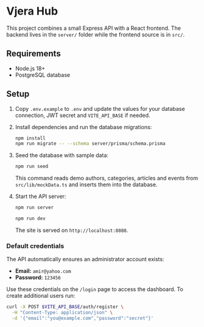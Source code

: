 # Vjera Hub

This project combines a small Express API with a React frontend. The backend lives in the `server/` folder while the frontend source is in `src/`.

## Requirements
* Node.js 18+
* PostgreSQL database

## Setup

1. Copy `.env.example` to `.env` and update the values for your database connection, JWT secret and `VITE_API_BASE` if needed.
2. Install dependencies and run the database migrations:
   ```bash
   npm install
   npm run migrate -- --schema server/prisma/schema.prisma
   ```
3. Seed the database with sample data:
   ```bash
   npm run seed
   ```
   This command reads demo authors, categories, articles and events from
   `src/lib/mockData.ts` and inserts them into the database.
4. Start the API server:
   ```bash
   npm run server
   ```

   ```bash
   npm run dev
   ```
   The site is served on `http://localhost:8080`.

### Default credentials

The API automatically ensures an administrator account exists:

- **Email:** `amir@yahoo.com`
- **Password:** `123456`

Use these credentials on the `/login` page to access the dashboard. To create additional users run:
```bash
curl -X POST $VITE_API_BASE/auth/register \
  -H "Content-Type: application/json" \
  -d '{"email":"you@example.com","password":"secret"}'
```
